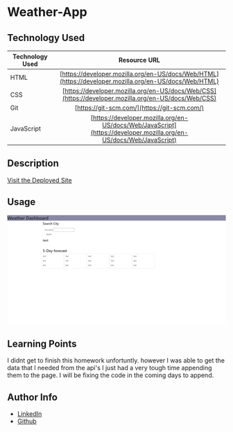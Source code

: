 # Weather-App

## Technology Used

| Technology Used |                                                    Resource URL                                                    |
| --------------- | :----------------------------------------------------------------------------------------------------------------: |
| HTML            |       [https://developer.mozilla.org/en-US/docs/Web/HTML](https://developer.mozilla.org/en-US/docs/Web/HTML)       |
| CSS             |        [https://developer.mozilla.org/en-US/docs/Web/CSS](https://developer.mozilla.org/en-US/docs/Web/CSS)        |
| Git             |                                    [https://git-scm.com/](https://git-scm.com/)                                    |
| JavaScript      | [https://developer.mozilla.org/en-US/docs/Web/JavaScript](https://developer.mozilla.org/en-US/docs/Web/JavaScript) |

## Description

[Visit the Deployed Site](https://jarell-chinn.github.io/Weather-app/)

## Usage

![alt text](./assets/images/Weatherboard.png)

## Learning Points

I didnt get to finish this homework unfortuntly.
however I was able to get the data that I needed from the api's I just had a very tough time appending them to the page. I will be fixing the code in the coming days to append.

## Author Info

- [LinkedIn](https://www.linkedin.com/in/jarell-chinn-517307220/)
- [Github](https://github.com/Jarell-Chinn)
